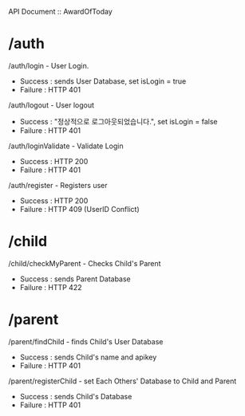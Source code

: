 API Document :: AwardOfToday

/auth
============================

/auth/login - User Login.
* Success : sends User Database, set isLogin = true
* Failure : HTTP 401

/auth/logout - User logout
* Success : "정상적으로 로그아웃되었습니다.", set isLogin = false
* Failure : HTTP 401

/auth/loginValidate - Validate Login
* Success : HTTP 200
* Failure : HTTP 401

/auth/register - Registers user
* Success : HTTP 200
* Failure : HTTP 409 (UserID Conflict)

/child
=============================

/child/checkMyParent - Checks Child's Parent
* Success : sends Parent Database
* Failure : HTTP 422

/parent
=============================

/parent/findChild - finds Child's User Database
* Success : sends Child's name and apikey
* Failure : HTTP 401

/parent/registerChild - set Each Others' Database to Child and Parent
* Success : sends Child's Database
* Failure : HTTP 401
